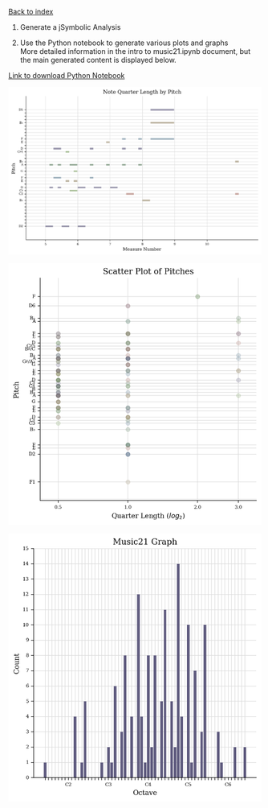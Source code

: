 [Back to index](../README.md)
1. Generate a jSymbolic Analysis

2. Use the Python notebook to generate various plots and graphs <br> More detailed information in the intro to music21.ipynb document, but the main generated content is displayed below.

[Link to download Python Notebook](../Intro%20to%20music21.ipynb)

![Image of a plot showing the quarter length by pitch](../static/img/qua_len_by_pitch.png)

![Scatter plot of pitches](../static/img/sca_plo_by_pitch.png)

![Pitch count graph](../static/img/num_pitch.png)
